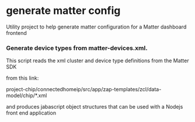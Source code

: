 # generate matter config
Utility project to help generate matter configuration for a Matter dashboard frontend

### Generate device types from matter-devices.xml.

This script reads the xml cluster and device type definitions from the Matter SDK 

from this link:

project-chip/connectedhomeip/src/app/zap-templates/zcl/data-model/chip/*.xml

and produces jabascript object structures that can be used with a Nodejs front end application
